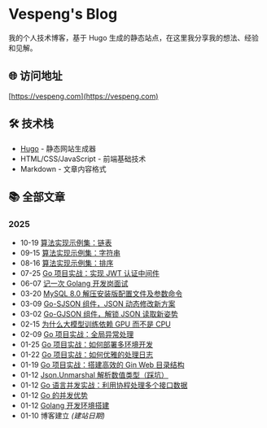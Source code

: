 # Vespeng's Blog

我的个人技术博客，基于 Hugo 生成的静态站点，在这里我分享我的想法、经验和见解。

## 🌐 访问地址

[https://vespeng.com](https://vespeng.com)

## 🛠 技术栈

- [Hugo](https://gohugo.io/) - 静态网站生成器
- HTML/CSS/JavaScript - 前端基础技术
- Markdown - 文章内容格式

## 📚 全部文章

### 2025

- 10-19 [算法实现示例集：链表](https://vespeng.com/posts/algorithm_implementation_example_linked_list/)
- 09-15 [算法实现示例集：字符串](https://vespeng.com/posts/algorithm_implementation_example_string/)
- 08-16 [算法实现示例集：排序](https://vespeng.com/posts/algorithm_implementation_example_sort/)
- 07-25 [Go 项目实战：实现 JWT 认证中间件](https://vespeng.com/posts/go_practice_implementing_jwt_auth_middleware/)
- 06-07 [记一次 Golang 开发岗面试](https://vespeng.com/posts/interview_experience_dev_job/)
- 03-20 [MySQL 8.0 解压安装版配置文件及参数命令](https://vespeng.com/posts/mysql_config_and_command/)
- 03-09 [Go-SJSON 组件，JSON 动态修改新方案](https://vespeng.com/posts/go_sjson_component/)
- 03-02 [Go-GJSON 组件，解锁 JSON 读取新姿势](https://vespeng.com/posts/go_gjson_component/)
- 02-15 [为什么大模型训练依赖 GPU 而不是 CPU](https://vespeng.com/posts/why_does_ai_training_rely_on_gpus_instead_of_cpus/)
- 02-09 [Go 项目实战：全局异常处理](https://vespeng.com/posts/go_practical_global_exception_handling/)
- 01-25 [Go 项目实战：如何部署多环境开发](https://vespeng.com/posts/go_practical_multi_environment_development/)
- 01-22 [Go 项目实战：如何优雅的处理日志](https://vespeng.com/posts/go_practical_processing_log/)
- 01-19 [Go 项目实战：搭建高效的 Gin Web 目录结构](https://vespeng.com/posts/go_practical_gin_directory_structure/)
- 01-12 [Json.Unmarshal 解析数值类型（踩坑）](https://vespeng.com/posts/json_unmarshall_parsing_numeric_types/)
- 01-12 [Go 语言并发实战：利用协程处理多个接口数据](https://vespeng.com/posts/collaborative_processing_of_multiple_interfaces/)
- 01-12 [Go 的并发优势](https://vespeng.com/posts/the_concurrency_advantage_of_go/)
- 01-12 [Golang 开发环境搭建](https://vespeng.com/posts/golang_development_environment/)
- 01-10 博客建立 *(建站日期)*
